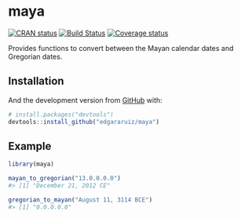 
<!-- README.md is generated from README.Rmd. Please edit that file -->

# maya

<!-- badges: start -->

[![CRAN
status](https://www.r-pkg.org/badges/version/maya)](https://cran.r-project.org/package=maya)
[![Build
Status](https://travis-ci.org/edgararuiz/maya.svg?branch=master)](https://travis-ci.org/edgararuiz/maya)
[![Coverage
status](https://codecov.io/gh/edgararuiz/maya/branch/master/graph/badge.svg)](https://codecov.io/github/edgararuiz/maya?branch=master)
<!-- badges: end -->

Provides functions to convert between the Mayan calendar dates and
Gregorian dates.

## Installation

And the development version from [GitHub](https://github.com/) with:

``` r
# install.packages("devtools")
devtools::install_github("edgararuiz/maya")
```

## Example

``` r
library(maya)

mayan_to_gregorian("13.0.0.0.0")
#> [1] "December 21, 2012 CE"
```

``` r
gregorian_to_mayan("August 11, 3114 BCE")
#> [1] "0.0.0.0.0"
```

